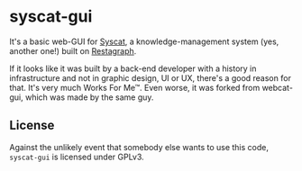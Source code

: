 # syscat-gui

It's a basic web-GUI for [Syscat](https://github.com/equill/syscat), a knowledge-management system (yes, another one!) built on [Restagraph](https://equill.github.io/restagraph/).

If it looks like it was built by a back-end developer with a history in infrastructure and not in graphic design, UI or UX, there's a good reason for that. It's very much Works For Me™. Even worse, it was forked from webcat-gui, which was made by the same guy.


## License

Against the unlikely event that somebody else wants to use this code, `syscat-gui` is licensed under GPLv3.
